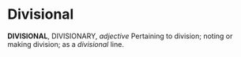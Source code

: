 # Divisional

**DIVISIONAL**, DIVISIONARY, _adjective_ Pertaining to division; noting or making division; as a _divisional_ line.